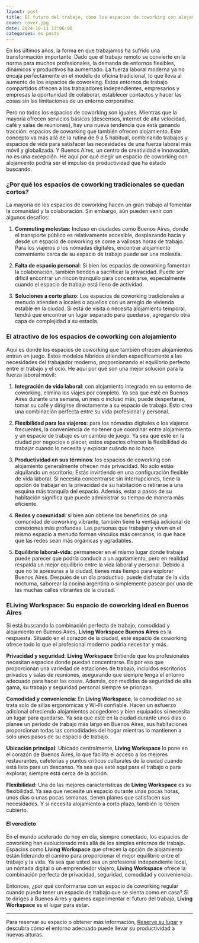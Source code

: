 ```yaml
---
layout: post
title: El futuro del trabajo, cómo los espacios de coworking con alojamiento están revolucionando el panorama laboral
cover: cover.jpg
date: 2024-10-11 13:06:00
categories: es posts
---
```


En los últimos años, la forma en que trabajamos ha sufrido una transformación importante. Dado que el trabajo remoto se convierte en la norma para muchos profesionales, la demanda de entornos flexibles, dinámicos y productivos ha aumentado. La fuerza laboral moderna ya no encaja perfectamente en el modelo de oficina tradicional, lo que lleva al aumento de los espacios de coworking. Estos entornos de trabajo compartidos ofrecen a los trabajadores independientes, empresarios y empresas la oportunidad de colaborar, establecer contactos y hacer las cosas sin las limitaciones de un entorno corporativo.

Pero no todos los espacios de coworking son iguales. Mientras que la mayoría ofrecen servicios básicos (descensos, internet de alta velocidad, café y salas de reuniones), hay una nueva tendencia que está ganando tracción: espacios de coworking que también ofrecen alojamiento. Este concepto va más allá de la rutina de 9 a 5 habitual, combinando trabajos y espacios de vida para satisfacer las necesidades de una fuerza laboral más móvil y globalizada. Y Buenos Aires, un centro de creatividad e innovación, no es una excepción. He aquí por qué elegir un espacio de coworking con alojamiento podría ser el impulso de productividad que ha estado buscando.

### ¿Por qué los espacios de coworking tradicionales se quedan cortos?

La mayoría de los espacios de coworking hacen un gran trabajo al fomentar la comunidad y la colaboración. Sin embargo, aún pueden venir con algunos desafíos:

1. **Commuting molestas**: Incluso en ciudades como Buenos Aires, donde el transporte público es relativamente accesible, desplazando hacia y desde un espacio de coworking se come a valiosas horas de trabajo. Para los viajeros o los nómadas digitales, encontrar alojamiento conveniente cerca de su espacio de trabajo puede ser una molestia.

2. **Falta de espacio personal**: Si bien los espacios de coworking fomentan la colaboración, también tienden a sacrificar la privacidad. Puede ser difícil encontrar un rincón tranquilo para concentrarse, especialmente cuando el espacio de trabajo está lleno de actividad.

3. **Soluciones a corto plazo**: Los espacios de coworking tradicionales a menudo atienden a locales o aquellos con un arreglo de vivienda estable en la ciudad. Si está de visita o necesita alojamiento temporal, tendrá que encontrar un lugar separado para quedarse, agregando otra capa de complejidad a su estadía.

### El atractivo de los espacios de coworking con alojamiento

Aquí es donde los espacios de coworking que también ofrecen alojamientos entran en juego. Estos modelos híbridos atienden específicamente a las necesidades del trabajador moderno, proporcionando el equilibrio perfecto entre el trabajo y el ocio. He aquí por qué son una mejor solución para la fuerza laboral móvil:

1. **Integración de vida laboral**: con alojamiento integrado en su entorno de coworking, elimina los viajes por completo. Ya sea que esté en Buenos Aires durante una semana, un mes o incluso más, puede despertarse, tomar su café y dirigirse directamente a su espacio de trabajo. Esto crea una combinación perfecta entre su vida profesional y personal.

2. **Flexibilidad para los viajeros**: para los nómadas digitales o los viajeros frecuentes, la conveniencia de no tener que coordinar entre alojamiento y un espacio de trabajo es un cambio de juego. Ya sea que esté en la ciudad por negocios o placer, estos espacios ofrecen la flexibilidad de trabajar cuando lo necesita y explorar cuándo no lo hace.

3. **Productividad en sus términos**: los espacios de coworking con alojamiento generalmente ofrecen más privacidad. No solo estás alquilando un escritorio; Estás invirtiendo en una configuración flexible de vida laboral. Si necesita concentrarse sin interrupciones, tiene la opción de trabajar en la privacidad de su habitación o retirarse a una esquina más tranquila del espacio. Además, estar a pasos de su habitación significa que puede administrar su tiempo de manera más eficiente.

4. **Redes y comunidad**: si bien aún obtiene los beneficios de una comunidad de coworking vibrante, también tiene la ventaja adicional de conexiones más profundas. Las personas que trabajan y viven en el mismo espacio a menudo forman vínculos más cercanos, lo que hace que las redes sean más orgánicas y agradables.

5. **Equilibrio laboral-vida**: permanecer en el mismo lugar donde trabaje puede parecer que podría conducir a un agotamiento, pero en realidad respalda un mejor equilibrio entre la vida laboral y personal. Debido a que no te apresuras a la ciudad, tienes más tiempo para explorar Buenos Aires. Después de un día productivo, puede disfrutar de la vida nocturna, saborear la cocina argentina o simplemente pasear por una de las muchas calles vibrantes de la ciudad.

### ELiving Workspace: Su espacio de coworking ideal en Buenos Aires

Si está buscando la combinación perfecta de trabajo, comodidad y alojamiento en Buenos Aires,  **Living Workspace Buenos Aires** es la respuesta. Situado en el corazón de la ciudad, este espacio de coworking ofrece todo lo que el profesional moderno podría necesitar y más.

**Privacidad y seguridad**:  **Living Workspace** Entiende que los profesionales necesitan espacios donde puedan concentrarse. Es por eso que proporcionan una variedad de estaciones de trabajo, incluidos escritorios privados y salas de reuniones, asegurando que siempre tenga el entorno adecuado para hacer las cosas. Además, con medidas de seguridad de alta gama, su trabajo y seguridad personal siempre se priorizan.

**Comodidad y conveniencia**: En  **Living Workspace**, la comodidad no se trata solo de sillas ergonómicas y Wi-Fi confiable. Hacen un esfuerzo adicional ofreciendo alojamientos acogedores y bien equipados si necesita un lugar para quedarse. Ya sea que esté en la ciudad durante unos días o planee un período de trabajo más largo en Buenos Aires, sus habitaciones proporcionan todas las comodidades del hogar mientras lo mantienen a solo unos pasos de su espacio de trabajo.

**Ubicación principal**: Ubicado centralmente, **Living Workspace** lo pone en el corazón de Buenos Aires, lo que facilita el acceso a los mejores restaurantes, cafeterías y puntos críticos culturales de la ciudad cuando está listo para un descanso. Ya sea que esté aquí para el trabajo o para explorar, siempre está cerca de la acción.

**Flexibilidad**: Una de las mejores características de **Living Workspace** es su flexibilidad. Ya sea que necesite un espacio durante unas pocas horas, unos días o unas pocas semanas, tienen planes que satisfacen sus necesidades. Y si necesita alojamiento a corto plazo, también lo tienen cubierto.

#### El veredicto

En el mundo acelerado de hoy en día, siempre conectado, los espacios de coworking han evolucionado más allá de los simples entornos de trabajo. Espacios como  **Living Workspace** que ofrecen la opción de alojamiento están liderando el camino para proporcionar el mejor equilibrio entre el trabajo y la vida. Ya sea que usted sea un profesional independiente local, un nómada digital o un emprendedor viajero,  **Living Workspace** ofrece la combinación perfecta de privacidad, seguridad, comodidad y conveniencia.

Entonces, ¿por qué conformarse con un espacio de coworking regular cuando puede tener un espacio de trabajo que se sienta como en casa? Si te diriges a Buenos Aires y quieres experimentar el futuro del trabajo,  **Living Workspace** es el lugar para estar.

---

Para reservar su espacio o obtener más información, [Reserve su lugar](/#Regístrese) y descubra cómo el entorno adecuado puede llevar su productividad a nuevas alturas.
